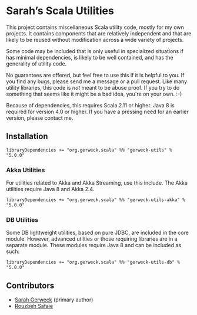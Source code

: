 # Sarah’s Scala Utilities #

This project contains miscellaneous Scala utility code, mostly for my own
projects.  It contains components that are relatively independent and that are
likely to be reused without modification across a wide variety of projects.

Some code may be included that is only useful in specialized situations if has
minimal dependencies, is likely to be well contained, and has the generality
of utility code.

No guarantees are offered, but feel free to use this if it is helpful to you.
If you find any bugs, please send me a message or a pull request.  Like many
utility libraries, this code is *not* meant to be abuse proof.  If you try to
do something that seems like it might be a bad idea, you're on your own. :-)

Because of dependencies, this requires Scala 2.11 or higher. Java 8 is
required for version 4.0 or higher. If you have a pressing need for an earlier
version, please contact me.

## Installation ##

    libraryDependencies += "org.gerweck.scala" %% "gerweck-utils" % "5.0.0"


### Akka Utilities ###

For utilities related to Akka and Akka Streaming, use this include. The Akka
utilities require Java 8 and Akka 2.4.

    libraryDependencies += "org.gerweck.scala" %% "gerweck-utils-akka" % "5.0.0"

### DB Utilities ###

Some DB lightweight utilities, based on pure JDBC, are included in the core
module. However, advanced utilties or those requiring libraries are in a
separate module. These modules require Java 8 and can be included as such:

    libraryDependencies += "org.gerweck.scala" %% "gerweck-utils-db" % "5.0.0"

## Contributors

- [Sarah Gerweck](https://github.com/sarahgerweck/) (primary author)
- [Rouzbeh Safaie](https://github.com/rsafaie/)
